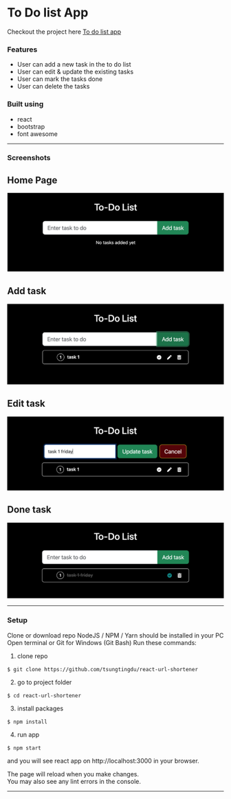 # To Do list App

Checkout the project here [To do list app](https://pesto-projects-ovki.vercel.app/pp)

### Features
* User can add a new task in the to do list
* User can edit & update the existing tasks
* User can mark the tasks done
* User can delete the tasks

### Built using
* react
* bootstrap
* font awesome


***
### Screenshots
## Home Page

![Homepage](src/images/ToDo_1.png)

## Add task

![Add task](src/images/ToDo_2.png)

## Edit task

![Edit task](src/images/ToDo_3.png)

## Done task

![Done task](src/images/ToDo_4.png)
***

### Setup
Clone or download repo NodeJS / NPM / Yarn should be installed in your PC
Open terminal or Git for Windows (Git Bash) Run these commands:

1. clone repo
```
$ git clone https://github.com/tsungtingdu/react-url-shortener
```
2. go to project folder
```
$ cd react-url-shortener
```
3. install packages
```
$ npm install
```
4. run app
```
$ npm start
```

and you will see react app on http://localhost:3000 in your browser.

The page will reload when you make changes.\
You may also see any lint errors in the console.

***
